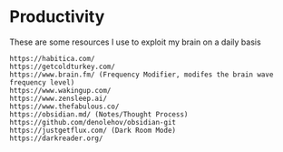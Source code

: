 # Productivity
These are some resources I use to exploit my brain on a daily basis

```
https://habitica.com/
https://getcoldturkey.com/
https://www.brain.fm/ (Frequency Modifier, modifes the brain wave frequency level)
https://www.wakingup.com/
https://www.zensleep.ai/
https://www.thefabulous.co/
https://obsidian.md/ (Notes/Thought Process)
https://github.com/denolehov/obsidian-git
https://justgetflux.com/ (Dark Room Mode)
https://darkreader.org/
```
